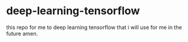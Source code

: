 # deep-learning-tensorflow
this repo for me to deep learning tensorflow that i will use for me in the future amen.
